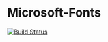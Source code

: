 # Microsoft-Fonts

[![Build Status](https://travis-ci.org/someblu/Microsoft-Fonts.svg?branch=master)](https://travis-ci.org/someblu/Microsoft-Fonts)
